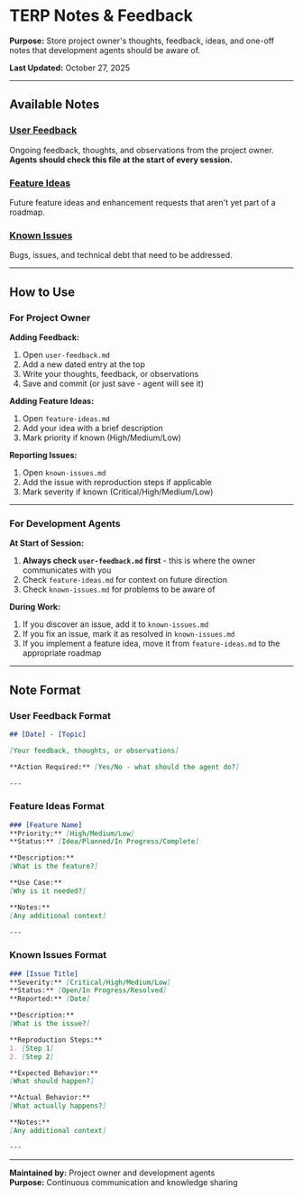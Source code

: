 # TERP Notes & Feedback

**Purpose:** Store project owner's thoughts, feedback, ideas, and one-off notes that development agents should be aware of.

**Last Updated:** October 27, 2025

---

## Available Notes

### [User Feedback](./user-feedback.md)
Ongoing feedback, thoughts, and observations from the project owner. **Agents should check this file at the start of every session.**

### [Feature Ideas](./feature-ideas.md)
Future feature ideas and enhancement requests that aren't yet part of a roadmap.

### [Known Issues](./known-issues.md)
Bugs, issues, and technical debt that need to be addressed.

---

## How to Use

### For Project Owner

**Adding Feedback:**
1. Open `user-feedback.md`
2. Add a new dated entry at the top
3. Write your thoughts, feedback, or observations
4. Save and commit (or just save - agent will see it)

**Adding Feature Ideas:**
1. Open `feature-ideas.md`
2. Add your idea with a brief description
3. Mark priority if known (High/Medium/Low)

**Reporting Issues:**
1. Open `known-issues.md`
2. Add the issue with reproduction steps if applicable
3. Mark severity if known (Critical/High/Medium/Low)

---

### For Development Agents

**At Start of Session:**
1. **Always check `user-feedback.md` first** - this is where the owner communicates with you
2. Check `feature-ideas.md` for context on future direction
3. Check `known-issues.md` for problems to be aware of

**During Work:**
1. If you discover an issue, add it to `known-issues.md`
2. If you fix an issue, mark it as resolved in `known-issues.md`
3. If you implement a feature idea, move it from `feature-ideas.md` to the appropriate roadmap

---

## Note Format

### User Feedback Format
```markdown
## [Date] - [Topic]

[Your feedback, thoughts, or observations]

**Action Required:** [Yes/No - what should the agent do?]

---
```

### Feature Ideas Format
```markdown
### [Feature Name]
**Priority:** [High/Medium/Low]  
**Status:** [Idea/Planned/In Progress/Complete]

**Description:**
[What is the feature?]

**Use Case:**
[Why is it needed?]

**Notes:**
[Any additional context]

---
```

### Known Issues Format
```markdown
### [Issue Title]
**Severity:** [Critical/High/Medium/Low]  
**Status:** [Open/In Progress/Resolved]  
**Reported:** [Date]

**Description:**
[What is the issue?]

**Reproduction Steps:**
1. [Step 1]
2. [Step 2]

**Expected Behavior:**
[What should happen?]

**Actual Behavior:**
[What actually happens?]

**Notes:**
[Any additional context]

---
```

---

**Maintained by:** Project owner and development agents  
**Purpose:** Continuous communication and knowledge sharing

